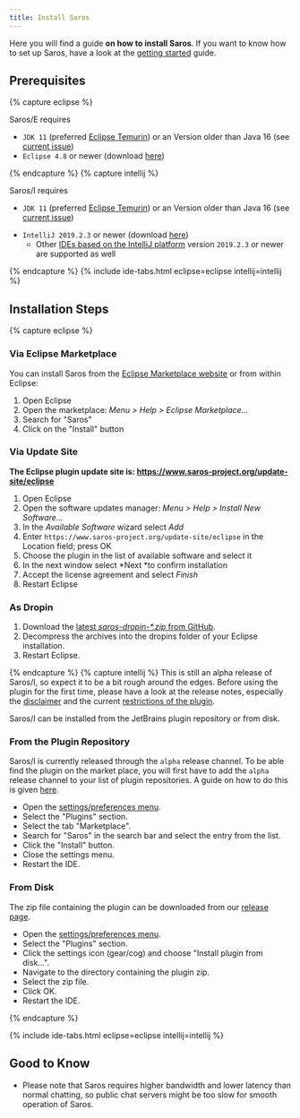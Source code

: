 ```yaml
---
title: Install Saros
---
```


Here you will find a guide **on how to install Saros**.
If you want to know how to set up Saros,
have a look at the [getting started](getting-started.md) guide.

## Prerequisites

{% capture eclipse %}

Saros/E requires
*  `JDK 11` (preferred [Eclipse Temurin](https://adoptium.net/de/temurin/releases?version=11)) or an Version older than Java 16 (see [current issue](https://github.com/saros-project/saros/issues/1142))
*  `Eclipse 4.8` or newer (download [here](http://www.eclipse.org/downloads/))

{% endcapture %}
{% capture intellij %}

Saros/I requires
*  `JDK 11` (preferred [Eclipse Temurin](https://adoptium.net/de/temurin/releases?version=11)) or an Version older than Java 16 (see [current issue](https://github.com/saros-project/saros/issues/1142))
 - `IntelliJ 2019.2.3` or newer (download [here](https://www.jetbrains.com/idea/download/))
   - Other [IDEs based on the IntelliJ platform](https://www.jetbrains.org/intellij/sdk/docs/intro/intellij_platform.html#ides-based-on-the-intellij-platform) version `2019.2.3` or newer are supported as well

{% endcapture %}
{% include ide-tabs.html eclipse=eclipse intellij=intellij %}

## Installation Steps

{% capture eclipse %}

### Via Eclipse Marketplace

You can install Saros from the [Eclipse Marketplace
website](http://marketplace.eclipse.org/content/saros-distributed-collaborative-editing-and-pair-programming-0)
or from within Eclipse:

1.  Open Eclipse
2.  Open the marketplace: *Menu &gt; Help &gt; Eclipse Marketplace...*
3.  Search for "Saros"
4.  Click on the "Install" button

### Via Update Site

**The Eclipse plugin update site is:
<https://www.saros-project.org/update-site/eclipse>**

1.  Open Eclipse
2.  Open the software updates manager: *Menu &gt; Help &gt; Install New Software...*
3.  In the *Available Software* wizard select *Add*
4.  Enter `https://www.saros-project.org/update-site/eclipse` in the Location field; press OK
5.  Choose the plugin in the list of available software and select it
6.  In the next window select *Next *to confirm installation
7.  Accept the license agreement and select *Finish*
8.  Restart Eclipse

### As Dropin

1.  Download the [latest *saros-dropin-\*.zip*
    from GitHub](https://github.com/saros-project/saros/releases).
2.  Decompress the archives into the dropins folder of your
    Eclipse installation.
3.  Restart Eclipse.

{% endcapture %}
{% capture intellij %}
This is still an alpha release of Saros/I, so expect it to be a bit rough around the edges. Before using the plugin for the first time, please have a look at the release
notes, especially the [disclaimer](/releases/saros-i_0.3.0.html#disclaimer) and the current [restrictions of the plugin](/releases/saros-i_0.3.0.html#restrictions).

Saros/I can be installed from the JetBrains plugin repository or from disk.

### From the Plugin Repository

Saros/I is currently released through the `alpha` release channel. To be able find the plugin on the market place, you will first have to add the `alpha` release channel to your list of plugin repositories. A guide on how to do this is given [here](https://plugins.jetbrains.com/docs/marketplace/custom-release-channels.html#CustomReleaseChannels-ConfiguringaCustomChannelinIntelliJPlatformBasedIDEs).

- Open the [settings/preferences menu](https://www.jetbrains.com/help/idea/settings-preferences-dialog.html).
- Select the "Plugins" section.
- Select the tab "Marketplace".
- Search for "Saros" in the search bar and select the entry from the list.
- Click the "Install" button.
- Close the settings menu.
- Restart the IDE.


### From Disk
The zip file containing the plugin can be downloaded from our [release page](https://github.com/saros-project/saros/releases).


- Open the [settings/preferences menu](https://www.jetbrains.com/help/idea/settings-preferences-dialog.html).
- Select the "Plugins" section.
- Click the settings icon (gear/cog) and choose "Install plugin from disk...".
- Navigate to the directory containing the plugin zip.
- Select the zip file.
- Click OK.
- Restart the IDE.

{% endcapture %}

{% include ide-tabs.html eclipse=eclipse intellij=intellij %}

## Good to Know

*   Please note that Saros requires higher bandwidth and lower latency
    than normal chatting, so public chat servers might be too slow for
    smooth operation of Saros.
